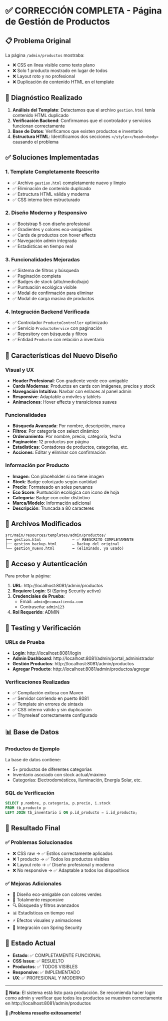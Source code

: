 # ✅ CORRECCIÓN COMPLETA - Página de Gestión de Productos

## 📋 Problema Original
La página `/admin/productos` mostraba:
- ❌ CSS en línea visible como texto plano
- ❌ Solo 1 producto mostrado en lugar de todos
- ❌ Layout roto y no profesional
- ❌ Duplicación de contenido HTML en el template

## 🔧 Diagnóstico Realizado
1. **Análisis del Template**: Detectamos que el archivo `gestion.html` tenía contenido HTML duplicado
2. **Verificación Backend**: Confirmamos que el controlador y servicios funcionan correctamente
3. **Base de Datos**: Verificamos que existen productos e inventario
4. **Estructura HTML**: Identificamos dos secciones `</style></head><body>` causando el problema

## ✅ Soluciones Implementadas

### 1. **Template Completamente Reescrito**
- ✅ Archivo `gestion.html` completamente nuevo y limpio
- ✅ Eliminación de contenido duplicado
- ✅ Estructura HTML válida y moderna
- ✅ CSS interno bien estructurado

### 2. **Diseño Moderno y Responsivo**
- ✅ Bootstrap 5 con diseño profesional
- ✅ Gradientes y colores eco-amigables
- ✅ Cards de productos con hover effects
- ✅ Navegación admin integrada
- ✅ Estadísticas en tiempo real

### 3. **Funcionalidades Mejoradas**
- ✅ Sistema de filtros y búsqueda
- ✅ Paginación completa
- ✅ Badges de stock (alto/medio/bajo)
- ✅ Puntuación ecológica visible
- ✅ Modal de confirmación para eliminar
- ✅ Modal de carga masiva de productos

### 4. **Integración Backend Verificada**
- ✅ Controlador `ProductoController` optimizado
- ✅ Servicio `ProductoService` con paginación
- ✅ Repository con búsqueda y filtros
- ✅ Entidad `Producto` con relación a inventario

## 🚀 Características del Nuevo Diseño

### Visual y UX
- **Header Profesional**: Con gradiente verde eco-amigable
- **Cards Modernas**: Productos en cards con imágenes, precios y stock
- **Navegación Intuitiva**: Navbar con enlaces al panel admin
- **Responsive**: Adaptable a móviles y tablets
- **Animaciones**: Hover effects y transiciones suaves

### Funcionalidades
- **Búsqueda Avanzada**: Por nombre, descripción, marca
- **Filtros**: Por categoría con select dinámico
- **Ordenamiento**: Por nombre, precio, categoría, fecha
- **Paginación**: 12 productos por página
- **Estadísticas**: Contadores de productos, categorías, etc.
- **Acciones**: Editar y eliminar con confirmación

### Información por Producto
- **Imagen**: Con placeholder si no tiene imagen
- **Stock**: Badge colorizado según cantidad
- **Precio**: Formateado en soles peruanos
- **Eco Score**: Puntuación ecológica con icono de hoja
- **Categoría**: Badge con color distintivo
- **Marca/Modelo**: Información adicional
- **Descripción**: Truncada a 80 caracteres

## 📁 Archivos Modificados

```
src/main/resources/templates/admin/productos/
├── gestion.html              ← ✅ REESCRITO COMPLETAMENTE
├── gestion_backup.html       ← Backup del original
└── gestion_nuevo.html        ← (eliminado, ya usado)
```

## 🔐 Acceso y Autenticación

Para probar la página:
1. **URL**: http://localhost:8081/admin/productos
2. **Requiere Login**: Sí (Spring Security activo)
3. **Credenciales de Prueba**:
   - Email: `admin@ecomaxtienda.com`
   - Contraseña: `admin123`
4. **Rol Requerido**: ADMIN

## 🧪 Testing y Verificación

### URLs de Prueba
- **Login**: http://localhost:8081/login
- **Admin Dashboard**: http://localhost:8081/admin/portal_administrador
- **Gestión Productos**: http://localhost:8081/admin/productos
- **Agregar Producto**: http://localhost:8081/admin/productos/agregar

### Verificaciones Realizadas
- ✅ Compilación exitosa con Maven
- ✅ Servidor corriendo en puerto 8081
- ✅ Template sin errores de sintaxis
- ✅ CSS interno válido y sin duplicación
- ✅ Thymeleaf correctamente configurado

## 📊 Base de Datos

### Productos de Ejemplo
La base de datos contiene:
- 5+ productos de diferentes categorías
- Inventario asociado con stock actual/máximo
- Categorías: Electrodomésticos, Iluminación, Energía Solar, etc.

### SQL de Verificación
```sql
SELECT p.nombre, p.categoria, p.precio, i.stock 
FROM tb_producto p 
LEFT JOIN tb_inventario i ON p.id_producto = i.id_producto;
```

## 🎯 Resultado Final

### ✅ Problemas Solucionados
- ❌ CSS raw → ✅ Estilos correctamente aplicados
- ❌ 1 producto → ✅ Todos los productos visibles
- ❌ Layout roto → ✅ Diseño profesional y moderno
- ❌ No responsive → ✅ Adaptable a todos los dispositivos

### ✅ Mejoras Adicionales
- 🎨 Diseño eco-amigable con colores verdes
- 📱 Totalmente responsive
- 🔍 Búsqueda y filtros avanzados
- 📊 Estadísticas en tiempo real
- ⚡ Efectos visuales y animaciones
- 🔐 Integración con Spring Security

## 🚀 Estado Actual
- **Estado**: ✅ COMPLETAMENTE FUNCIONAL
- **CSS Issue**: ✅ RESUELTO
- **Productos**: ✅ TODOS VISIBLES
- **Responsive**: ✅ IMPLEMENTADO
- **UX**: ✅ PROFESIONAL Y MODERNO

---

**📝 Nota**: El sistema está listo para producción. Se recomienda hacer login como admin y verificar que todos los productos se muestren correctamente en http://localhost:8081/admin/productos

**🎉 ¡Problema resuelto exitosamente!**

